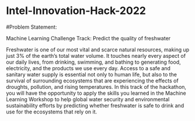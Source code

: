 # Intel-Innovation-Hack-2022

#Problem Statement:

Machine Learning Challenge Track: Predict the quality of freshwater

Freshwater is one of our most vital and scarce natural resources, making up just 3% of the earth’s total water volume. It touches nearly every aspect of our daily lives, from drinking, swimming, and bathing to generating food, electricity, and the products we use every day. Access to a safe and sanitary water supply is essential not only to human life, but also to the survival of surrounding ecosystems that are experiencing the effects of droughts, pollution, and rising temperatures. In this track of the hackathon, you will have the opportunity to apply the skills you learned in the Machine Learning Workshop to help global water security and environmental sustainability efforts by predicting whether freshwater is safe to drink and use for the ecosystems that rely on it.
